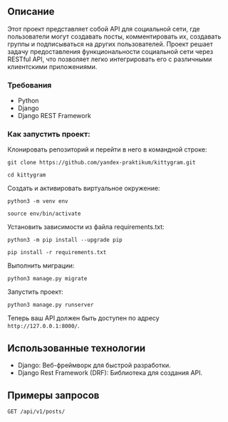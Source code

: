 ## Описание

Этот проект представляет собой API для социальной сети, где пользователи могут создавать посты, комментировать их, создавать группы и подписываться на других пользователей. Проект решает задачу предоставления функциональности социальной сети через RESTful API, что позволяет легко интегрировать его с различными клиентскими приложениями.

### Требования

- Python
- Django
- Django REST Framework

### Как запустить проект:

Клонировать репозиторий и перейти в него в командной строке:

```
git clone https://github.com/yandex-praktikum/kittygram.git
```

```
cd kittygram
```

Cоздать и активировать виртуальное окружение:

```
python3 -m venv env
```

```
source env/bin/activate
```

Установить зависимости из файла requirements.txt:

```
python3 -m pip install --upgrade pip
```

```
pip install -r requirements.txt
```

Выполнить миграции:

```
python3 manage.py migrate
```

Запустить проект:

```
python3 manage.py runserver
```

Теперь ваш API должен быть доступен по адресу `http://127.0.0.1:8000/`.

## Использованные технологии
* Django: Веб-фреймворк для быстрой разработки.
* Django Rest Framework (DRF): Библиотека для создания API.

## Примеры запросов

```
GET /api/v1/posts/
```